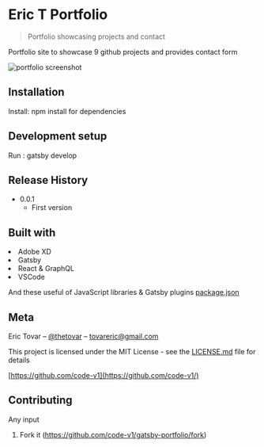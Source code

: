 # Eric T Portfolio

> Portfolio showcasing projects and contact

Portfolio site to showcase 9 github projects and provides contact form

![portfolio screenshot](public/illustrations/portfolioshot.png)

## Installation

Install: npm install for dependencies

## Development setup

Run : gatsby develop

## Release History

- 0.0.1
  - First version

## Built with

<li> Adobe XD
<li>Gatsby
<li>React & GraphQL
<li>VSCode

And these useful of JavaScript libraries & Gatsby plugins [package.json](package.json)

## Meta

Eric Tovar – [@thetovar](https://twitter.com/thetovar) – tovareric@gmail.com

This project is licensed under the MIT License - see the [LICENSE.md](LICENSE.md) file for details

[https://github.com/code-v1](https://github.com/code-v1/)

## Contributing

Any input

1. Fork it (<https://github.com/code-v1/gatsby-portfolio/fork>)

<!-- Markdown link & img dfn's -->
